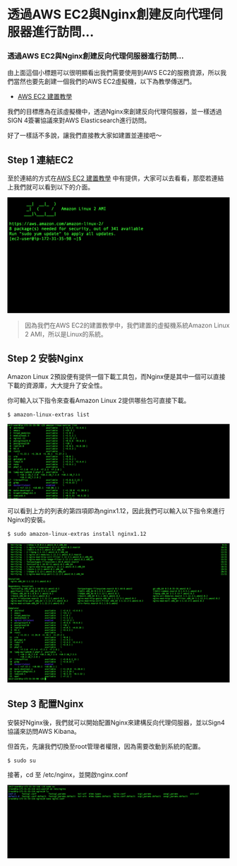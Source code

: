 # 透過AWS EC2與Nginx創建反向代理伺服器進行訪問...

### 透過AWS EC2與Nginx創建反向代理伺服器進行訪問...

由上面這個小標題可以很明顯看出我們需要使用到AWS EC2的服務資源，所以我們當然也要先創建一個我們的AWS EC2虛擬機，以下為教學傳送門。 

* [AWS EC2 建置教學](aws-ec2.md)

我們的目標應為在該虛擬機中，透過Nginx來創建反向代理伺服器，並一樣透過SIGN 4簽署協議來對AWS Elasticsearch進行訪問。

好了一樣話不多說，讓我們直接教大家如建置並連接吧～

## Step 1 連結EC2

至於連結的方式在[AWS EC2 建置教學](aws-ec2.md) 中有提供，大家可以去看看，那麼若連結上我們就可以看到以下的介面。

![](.gitbook/assets/ec2_login.png)

> 因為我們在AWS EC2的建置教學中，我們建置的虛擬機系統Amazon Linux 2 AMI，所以是Linux的系統。

## Step 2 安裝Nginx

Amazon Linux 2預設便有提供一個下載工具包，而Nginx便是其中一個可以直接下載的資源庫，大大提升了安全性。

你可輸入以下指令來查看Amazon Linux 2提供哪些包可直接下載。

```text
$ amazon-linux-extras list
```

![](.gitbook/assets/amazon-linux-extras_list.png)

可以看到上方的列表的第四項即為nginx1.12，因此我們可以輸入以下指令來進行Nginx的安裝。

```text
$ sudo amazon-linux-extras install nginx1.12
```

![](.gitbook/assets/linux2_install_nginx_success.png)

## Step 3 配置Nginx

安裝好Nginx後，我們就可以開始配置Nginx來建構反向代理伺服器，並以Sign4協議來訪問AWS Kibana。

但首先，先讓我們切換至root管理者權限，因為需要改動到系統的配置。

```text
$ sudo su
```

接著，cd 至 /etc/nginx，並開啟nginx.conf

![](.gitbook/assets/cd_nginx.png)

